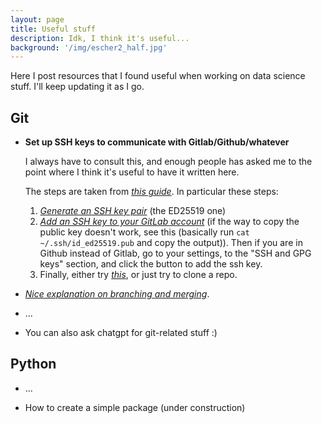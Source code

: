 ```yaml
---
layout: page
title: Useful stuff
description: Idk, I think it's useful...
background: '/img/escher2_half.jpg'
---
```


Here I post resources that I found useful when working on data science stuff. I'll keep updating it as I go.

## Git

- **Set up SSH keys to communicate with Gitlab/Github/whatever**

    I always have to consult this, and enough people has asked me to the point where I think it's useful to have it written here.
    
    The steps are taken from [*this guide*](https://docs.gitlab.com/ee/user/ssh.html). In particular these steps:
    1. [*Generate an SSH key pair*](https://docs.gitlab.com/ee/user/ssh.html#generate-an-ssh-key-pair) (the ED25519 one)
    2. [*Add an SSH key to your GitLab account*](https://docs.gitlab.com/ee/user/ssh.html#add-an-ssh-key-to-your-gitlab-account) (if the way to copy the public key doesn't work, see this (basically run `cat ~/.ssh/id_ed25519.pub` and copy the output)). Then if you are in Github instead of Gitlab, go to your settings, to the "SSH and GPG keys" section, and click the button to add the ssh key.
    3. Finally, either try [*this*](https://docs.gitlab.com/ee/user/ssh.html#verify-that-you-can-connect), or just try to clone a repo.

- [*Nice explanation on branching and merging*](https://git-scm.com/book/en/v2/Git-Branching-Basic-Branching-and-Merging).

- ...

- You can also ask chatgpt for git-related stuff :)

## Python

- ...

- How to create a simple package (under construction)